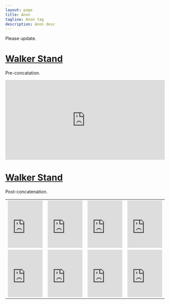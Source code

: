 ```yaml
---
layout: page
title: Anon 
tagline: Anon tag
description: Anon desc 
---
```



Please update.

# [Walker Stand](#walker-stand)

Pre-concatation.

<div style="width:100%;height:0px;position:relative;padding-bottom:50.000%;"><iframe src="https://streamable.com/e/qj3bvq" frameborder="0" width="100%" height="100%" allowfullscreen style="width:100%;height:100%;position:absolute;left:0px;top:0px;overflow:hidden;"></iframe></div>


# [Walker Stand](#walker-stand)

Post-concatenation.


<table width="100%" border="0" cellspacing="0" cellpadding="0">
<tr>
  <td>
    <iframe src="https://streamable.com/e/4agfv2?autoplay=1&nocontrols=1" frameborder="0" width="100%" height="100%" allowfullscreen allow="autoplay"></iframe>
  </td>
  <td>
    <iframe src="https://streamable.com/e/jo21vb?autoplay=1&nocontrols=1" frameborder="0" width="100%" height="100%" allowfullscreen allow="autoplay"></iframe>
  </td>
  <td>
    <iframe src="https://streamable.com/e/7dxdyk?autoplay=1&nocontrols=1" frameborder="0" width="100%" height="100%" allowfullscreen allow="autoplay"></iframe>
  </td>
  <td>
    <iframe src="https://streamable.com/e/nddq81?autoplay=1&nocontrols=1" frameborder="0" width="100%" height="100%" allowfullscreen allow="autoplay"></iframe>
  </td>
</tr>
<tr>
  <td>
    <iframe src="https://streamable.com/e/24y94o?autoplay=1&nocontrols=1" frameborder="0" width="100%" height="100%" allowfullscreen allow="autoplay"></iframe>
  </td>
  <td>
    <iframe src="https://streamable.com/e/rog3mt?autoplay=1&nocontrols=1" frameborder="0" width="100%" height="100%" allowfullscreen allow="autoplay"></iframe>
  </td>
  <td>
    <iframe src="https://streamable.com/e/v6c53q?autoplay=1&nocontrols=1" frameborder="0" width="100%" height="100%" allowfullscreen allow="autoplay"></iframe>
  </td>
  <td>
    <iframe src="https://streamable.com/e/4x0xpk?autoplay=1&nocontrols=1" frameborder="0" width="100%" height="100%" allowfullscreen allow="autoplay"></iframe>
  </td>
</tr>
</table>
  

